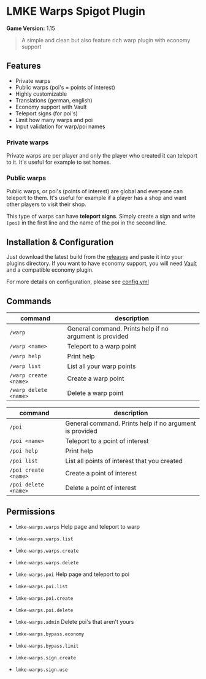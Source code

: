 # LMKE Warps Spigot Plugin
**Game Version:** 1.15

> A simple and clean but also feature rich warp plugin with economy support

## Features
- Private warps
- Public warps (poi's = points of interest)
- Highly customizable
- Translations (german, english)
- Economy support with Vault
- Teleport signs (for poi's)
- Limit how many warps and poi
- Input validation for warp/poi names

### Private warps
Private warps are per player and only the player who created it can teleport to it.
It's useful for example to set homes.

### Public warps
Public warps, or poi's (points of interest) are global and everyone can teleport to them.
It's useful for example if a player has a shop and want other players to visit their shop.

This type of warps can have **teleport signs**. Simply create a sign and write `[poi]` in the first line and the name of the poi in the second line.

## Installation & Configuration
Just download the latest build from the [releases](/releases) and paste it into your plugins directory.
If you want to have economy support, you will need [Vault](https://www.spigotmc.org/resources/vault.34315/) and a compatible economy plugin.

For more details on configuration, please see [config.yml](/src/main/resources/config.yml)

## Commands

| command               | description                                             |
|-----------------------|---------------------------------------------------------|
| `/warp`               | General command. Prints help if no argument is provided |
| `/warp <name>`        | Teleport to a warp point                                |
| `/warp help`          | Print help                                              |
| `/warp list`          | List all your warp points                               |
| `/warp create <name>` | Create a warp point                                     |
| `/warp delete <name>` | Delete a warp point                                     |


| command              | description                                             |
|----------------------|---------------------------------------------------------|
| `/poi`               | General command. Prints help if no argument is provided |
| `/poi <name>`        | Teleport to a point of interest                         |
| `/poi help`          | Print help                                              |
| `/poi list`          | List all points of interest that you created            |
| `/poi create <name>` | Create a point of interest                              |
| `/poi delete <name>` | Delete a point of interest                              |

## Permissions

- `lmke-warps.warps` Help page and teleport to warp
- `lmke-warps.warps.list`
- `lmke-warps.warps.create`
- `lmke-warps.warps.delete`

- `lmke-warps.poi` Help page and teleport to poi
- `lmke-warps.poi.list`
- `lmke-warps.poi.create`
- `lmke-warps.poi.delete`
- `lmke-warps.admin` Delete poi's that aren't yours

- `lmke-warps.bypass.economy`
- `lmke-warps.bypass.limit`

- `lmke-warps.sign.create`
- `lmke-warps.sign.use`
